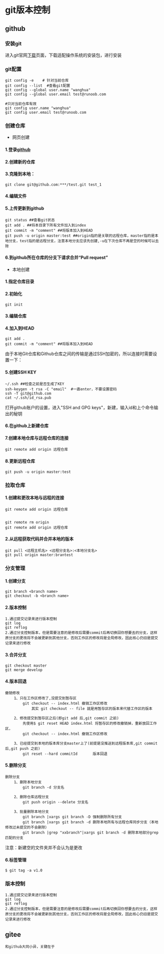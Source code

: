 # git版本控制

## github

### 安装git

进入git官网[下载](https://git-scm.com/downloads)页面，下载适配操作系统的安装包，进行安装

### git配置

```
git config -e    # 针对当前仓库 
git config --list  #查看git配置
git config --global user.name "wanghua"
git config --global user.email test@runoob.com

#只对当前仓库有效
git config user.name "wanghua"
git config user.email test@runoob.com
```


### 创建仓库

* 网页创建

#### 1.登录[github](www.github.com)

#### 2.创建新的仓库

#### 3.克隆到本地：

```
git clone git@github.com:***/test.git test_1
```

#### 4.编辑文件

#### 5.上传更新到github

```
git status ##查看git状态
git add . ##将本目录下所有文件加入到index
git commit -m "comment" ##将版本加入到HEAD
git push -u origin master:test ##origin指的是关联的远程仓库，master指的是本地分支，test指的是远程分支，注意本地分支应该先创建,-u在下次仓库不再是空的时候可以去除
```

#### 6.到github所在仓库的分支下请求合并“Pull request”

* 本地创建

#### 1.指定仓库目录

#### 2.初始化

```
git init
```

#### 3.编辑仓库

#### 4.加入到HEAD

```
git add .
git commit -m "comment" ##将版本加入到HEAD
```

由于本地Git仓库和Github仓库之间的传输是通过SSH加密的，所以连接时需要设置一下：

#### 5.创建SSH KEY

```
~/.ssh ##检查之前是否生成了KEY
ssh-keygen -t rsa -C "email"  #一直enter，不要设置密码
ssh -T git@github.com
cat ~/.ssh/id_rsa.pub
```

打开github账户的设置，进入"SSH and GPG keys"，新建，输入id和上个命令输出的秘钥

#### 6.在github上新建仓库

#### 7.创建本地仓库与远程仓库的连接

```
git remote add origin 远程仓库
```

#### 8.更新远程仓库

```
git push -u origin master:test
```

### 拉取仓库

#### 1.创建和更改本地与远程的连接

```
git remote add origin 远程仓库


git remote rm origin
git remote add origin 远程仓库
```

#### 2.从远程获取代码并合并本地的版本

```
git pull <远程主机名> <远程分支名>:<本地分支名>
git pull origin master:brantest
```

### 分支管理

#### 1.创建分支

```
git branch <branch name>
git checkout -b <branch name>
```

#### 2.版本控制

```
1.通过提交记录来进行版本控制
git log
git reflog
2.通过分支控制版本，但是需要注意的是修改后需要commit后再切换回你想要去的分支，这样原分支的更改将不会被更新到其他分支，否则工作区的修改将是全局修改，因此核心仍旧是提交记录来进行修改
```

#### 3.合并分支

```
git checkout master
git merge develop
```

#### 4.版本回退

```
撤销修改
	1、只在工作区修改了,没提交到暂存区 
		git checkout -- index.html 撤销工作区修改
			其实 git checkout -- file 就是用暂存区的版本来代替工作区的版本
	
	2、修改提交到暂存区之后(即git add 后,git commit 之前)
		先使用$ git reset HEAD index.html 将暂存区的修改撤销掉，重新放回工作区，
		git checkout -- index.html 撤销工作区修改
		
	3、已经提交到本地的版本库分支master上了(前提是没推送到远程版本库,git commit 后,git push 之前)
		git reset --hard commitId		版本回退

```

#### 5.删除分支

```
删除分支
	1、删除本地分支
		git branch -d 分支名
	
	2、删除仓库远程分支
		git push origin --delete 分支名
	
	3、批量删除本地分支
		git branch |xargs git branch -D 强制删除所有分支
		git branch |xargs git branch -d 删除本地所有与远程仓库同步分支（本地修改过未提交的不会删除）
		git branch |grep "xxbranch"|xargs git branch -d 删除本地部分grep匹配的分支
```

注意：新建空的文件夹并不会认为是更改

#### 6.标签管理

```
$ git tag -a v1.0 
```

### 版本控制

```
1.通过提交记录来进行版本控制
git log
git reflog
2.通过分支控制版本，但是需要注意的是修改后需要commit后再切换回你想要去的分支，这样原分支的更改将不会被更新到其他分支，否则工作区的修改将是全局修改，因此核心仍旧是提交记录来进行修改
```

## gitee

```
和github大同小异，关键在于
```

